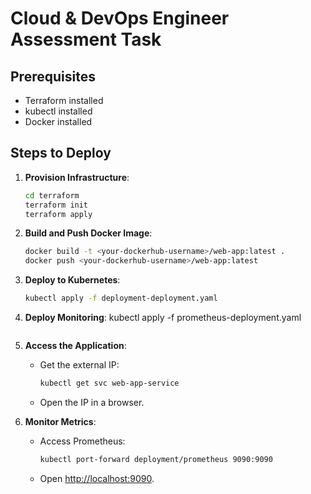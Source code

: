 
# Cloud & DevOps Engineer Assessment Task

## Prerequisites
- Terraform installed
- kubectl installed
- Docker installed

## Steps to Deploy
1. **Provision Infrastructure**:
   ```bash
   cd terraform
   terraform init
   terraform apply
   ```

2. **Build and Push Docker Image**:
   ```bash
   docker build -t <your-dockerhub-username>/web-app:latest .
   docker push <your-dockerhub-username>/web-app:latest
   ```

3. **Deploy to Kubernetes**:
   ```bash
   kubectl apply -f deployment-deployment.yaml
   ```

4. **Deploy Monitoring**:
   kubectl apply -f prometheus-deployment.yaml
   ```

5. **Access the Application**:
   - Get the external IP:
     ```bash
     kubectl get svc web-app-service
     ```
   - Open the IP in a browser.

6. **Monitor Metrics**:
   - Access Prometheus:
     ```bash
     kubectl port-forward deployment/prometheus 9090:9090
     ```
   - Open [http://localhost:9090](http://localhost:9090).
